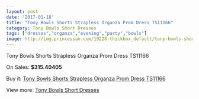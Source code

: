 ```yaml
---
layout: post
date: '2017-01-18'
title: "Tony Bowls Shorts Strapless Organza Prom Dress TS11166"
category: Tony Bowls Short Dresses
tags: ["dresses","organza","evening","party","bowls"]
image: http://img.princessan.com/19228-thickbox_default/tony-bowls-shorts-strapless-organza-prom-dress-ts11166.jpg
---
```

Tony Bowls Shorts Strapless Organza Prom Dress TS11166

On Sales: **$315.40405**
<a href="https://www.princessan.com/en/tony-bowls-short-dresses/8676-tony-bowls-shorts-strapless-organza-prom-dress-ts11166.html"><amp-img layout="responsive" width="600" height="600" src="//img.princessan.com/19228-thickbox_default/tony-bowls-shorts-strapless-organza-prom-dress-ts11166.jpg" alt="Tony Bowls Shorts Strapless Organza Prom Dress TS11166 0" /></a>
<a href="https://www.princessan.com/en/tony-bowls-short-dresses/8676-tony-bowls-shorts-strapless-organza-prom-dress-ts11166.html"><amp-img layout="responsive" width="600" height="600" src="//img.princessan.com/19229-thickbox_default/tony-bowls-shorts-strapless-organza-prom-dress-ts11166.jpg" alt="Tony Bowls Shorts Strapless Organza Prom Dress TS11166 1" /></a>
<a href="https://www.princessan.com/en/tony-bowls-short-dresses/8676-tony-bowls-shorts-strapless-organza-prom-dress-ts11166.html"><amp-img layout="responsive" width="600" height="600" src="//img.princessan.com/19230-thickbox_default/tony-bowls-shorts-strapless-organza-prom-dress-ts11166.jpg" alt="Tony Bowls Shorts Strapless Organza Prom Dress TS11166 2" /></a>
<a href="https://www.princessan.com/en/tony-bowls-short-dresses/8676-tony-bowls-shorts-strapless-organza-prom-dress-ts11166.html"><amp-img layout="responsive" width="600" height="600" src="//img.princessan.com/19231-thickbox_default/tony-bowls-shorts-strapless-organza-prom-dress-ts11166.jpg" alt="Tony Bowls Shorts Strapless Organza Prom Dress TS11166 3" /></a>

Buy it: [Tony Bowls Shorts Strapless Organza Prom Dress TS11166](https://www.princessan.com/en/tony-bowls-short-dresses/8676-tony-bowls-shorts-strapless-organza-prom-dress-ts11166.html "Tony Bowls Shorts Strapless Organza Prom Dress TS11166")

View more: [Tony Bowls Short Dresses](https://www.princessan.com/en/70-tony-bowls-short-dresses "Tony Bowls Short Dresses")